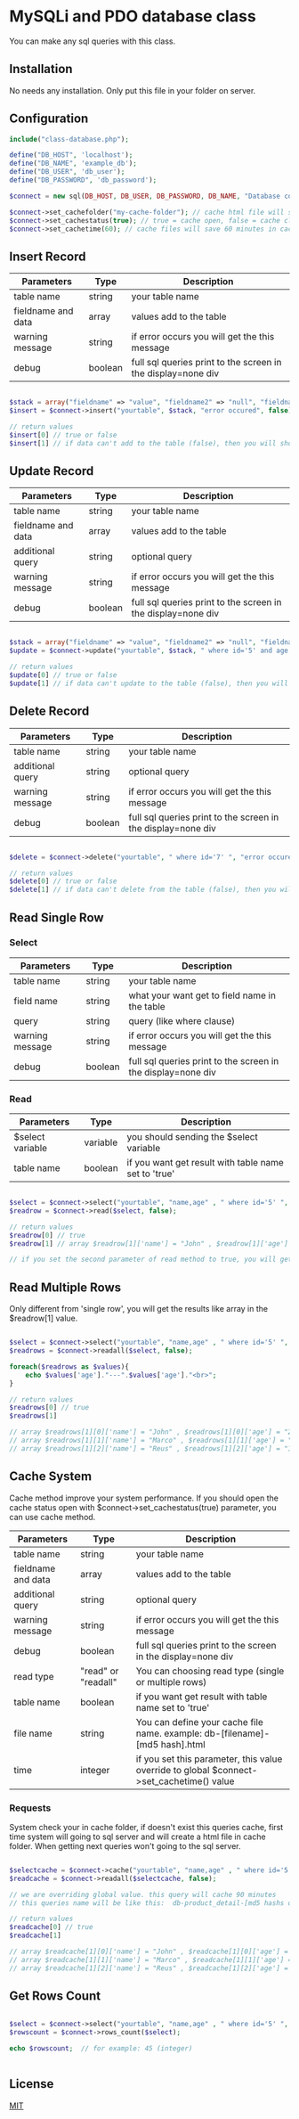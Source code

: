 # MySQLi and PDO database class

You can make any sql queries with this class.

## Installation

No needs any installation. Only put this file in your folder on server.


## Configuration

```php
include("class-database.php");

define("DB_HOST", 'localhost');
define("DB_NAME", 'example_db');
define("DB_USER", 'db_user');
define("DB_PASSWORD", 'db_password');

$connect = new sql(DB_HOST, DB_USER, DB_PASSWORD, DB_NAME, "Database connection failed");

$connect->set_cachefolder("my-cache-folder"); // cache html file will save to in this folder, recommend use unique name
$connect->set_cachestatus(true); // true = cache open, false = cache close
$connect->set_cachetime(60); // cache files will save 60 minutes in cache folder

```






## Insert Record

| Parameters  | Type | Description |
| ------------- | ------------- | ------------- |
| table name  | string  | your table name |
| fieldname and data | array | values add to the table |
| warning message | string | if error occurs you will get the this message |
| debug | boolean | full sql queries print to the screen in the display=none div |


```php

$stack = array("fieldname" => "value", "fieldname2" => "null", "fieldname3" => time());
$insert = $connect->insert("yourtable", $stack, "error occured", false);

// return values
$insert[0] // true or false
$insert[1] // if data can't add to the table (false), then you will show the 'warning message' here

```




## Update Record

| Parameters  | Type | Description |
| ------------- | ------------- | ------------- |
| table name  | string  | your table name |
| fieldname and data | array | values add to the table |
| additional query | string | optional query |
| warning message | string | if error occurs you will get the this message |
| debug | boolean | full sql queries print to the screen in the display=none div |


```php

$stack = array("fieldname" => "value", "fieldname2" => "null", "fieldname3" => time());
$update = $connect->update("yourtable", $stack, " where id='5' and age < 18 ", "error occured", false);

// return values
$update[0] // true or false
$update[1] // if data can't update to the table (false), then you will show the 'warning message' here

```


## Delete Record

| Parameters  | Type | Description |
| ------------- | ------------- | ------------- |
| table name  | string  | your table name |
| additional query | string | optional query |
| warning message | string | if error occurs you will get the this message |
| debug | boolean | full sql queries print to the screen in the display=none div |


```php

$delete = $connect->delete("yourtable", " where id='7' ", "error occured", false);

// return values
$delete[0] // true or false
$delete[1] // if data can't delete from the table (false), then you will show the 'warning message' here

```


## Read Single Row

### Select

| Parameters  | Type | Description |
| ------------- | ------------- | ------------- |
| table name  | string  | your table name |
| field name | string | what your want get to field name in the table |
| query | string | query (like where clause) |
| warning message | string | if error occurs you will get the this message |
| debug | boolean | full sql queries print to the screen in the display=none div |


### Read

| Parameters  | Type | Description |
| ------------- | ------------- | ------------- |
| $select variable  | variable  | you should sending the $select variable |
| table name | boolean | if you want get result with table name set to 'true' |

```php

$select = $connect->select("yourtable", "name,age" , " where id='5' ", "error occured", false);
$readrow = $connect->read($select, false);

// return values
$readrow[0] // true
$readrow[1] // array $readrow[1]['name'] = "John" , $readrow[1]['age'] = "23" 

// if you set the second parameter of read method to true, you will get similar result: $readrow[1]['yourtable']['name'] = "John" , $readrow[1]['yourtable']['age'] = "23"

```



## Read Multiple Rows

Only different from 'single row', you will get the results like array in the $readrow[1] value.

```php

$select = $connect->select("yourtable", "name,age" , " where id='5' ", "error occured", false);
$readrows = $connect->readall($select, false);

foreach($readrows as $values){
	echo $values['age']."---".$values['age']."<br>";
}

// return values
$readrows[0] // true
$readrows[1] 

// array $readrows[1][0]['name'] = "John" , $readrows[1][0]['age'] = "23" 
// array $readrows[1][1]['name'] = "Marco" , $readrows[1][1]['age'] = "18" 
// array $readrows[1][2]['name'] = "Reus" , $readrows[1][2]['age'] = "19" 


```




## Cache System

Cache method improve your system performance. If you should open the cache status open with $connect->set_cachestatus(true) parameter, you can use cache method.


| Parameters  | Type | Description |
| ------------- | ------------- | ------------- |
| table name  | string  | your table name |
| fieldname and data | array | values add to the table |
| additional query | string | optional query |
| warning message | string | if error occurs you will get the this message |
| debug | boolean | full sql queries print to the screen in the display=none div |
| read type | "read" or "readall" | You can choosing read type (single or multiple rows) |
| table name | boolean | if you want get result with table name set to 'true' |
| file name | string | You can define your cache file name. example: db-[filename]-[md5 hash].html |
| time | integer | if you set this parameter, this value override to global $connect->set_cachetime() value | 


### Requests

System check your in cache folder, if doesn't exist this queries cache, first time system will going to sql server and will create a html file in cache folder. When getting next queries won't going to the sql server.

```php

$selectcache = $connect->cache("yourtable", "name,age" , " where id='5' ", "error occured", false, "readall", "product_detail", "90");
$readcache = $connect->readall($selectcache, false);

// we are overriding global value. this query will cache 90 minutes
// this queries name will be like this:  db-product_detail-[md5 hashs of query].html

// return values
$readcache[0] // true
$readcache[1] 

// array $readcache[1][0]['name'] = "John" , $readcache[1][0]['age'] = "23" 
// array $readcache[1][1]['name'] = "Marco" , $readcache[1][1]['age'] = "18" 
// array $readcache[1][2]['name'] = "Reus" , $readcache[1][2]['age'] = "19"

```

## Get Rows Count

```php

$select = $connect->select("yourtable", "name,age" , " where id='5' ", "error occured", false);
$rowscount = $connect->rows_count($select);

echo $rowscount;  // for example: 45 (integer)



```

## License
[MIT](https://choosealicense.com/licenses/mit/)


